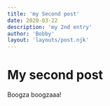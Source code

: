 ```yaml
---
title: 'my Second post'
date: 2020-03-22
description: 'my 2nd entry'
author: 'Bobby'
layout: 'layouts/post.njk'
---
```


# My second post
Boogza boogzaaa!